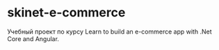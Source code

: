 # skinet-e-commerce
Учебный проект по курсу Learn to build an e-commerce app with .Net Core and Angular.
